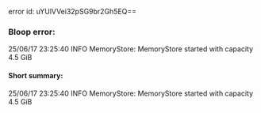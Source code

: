 error id: uYUlVVei32pSG9br2Gh5EQ==
### Bloop error:

25/06/17 23:25:40 INFO MemoryStore: MemoryStore started with capacity 4.5 GiB
#### Short summary: 

25/06/17 23:25:40 INFO MemoryStore: MemoryStore started with capacity 4.5 GiB